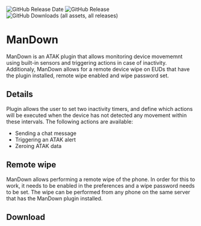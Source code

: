 ![GitHub Release Date](https://img.shields.io/github/release-date/JTBDefense/ManDown)
![GitHub Release](https://img.shields.io/github/v/release/JTBDefense/ManDown)
![GitHub Downloads (all assets, all releases)](https://img.shields.io/github/downloads/JTBDefense/ManDown/total)

# ManDown

ManDown is an ATAK plugin that allows monitoring device movememnt using built-in sensors and triggering actions in case of inactivity.
Additionaly, ManDown allows for a remote device wipe on EUDs that have the plugin installed, remote wipe enabled and wipe password set.

## Details

Plugin allows the user to set two inactivity timers, and define which actions will be executed when the device has not detected any movement within these intervals.
The following actions are available:
- Sending a chat message
- Triggering an ATAK alert
- Zeroing ATAK data

## Remote wipe

ManDown allows performing a remote wipe of the phone. In order for this to work, it needs to be enabled in the preferences and a wipe password needs to be set. 
The wipe can be performed from any phone on the same server that has the ManDown plugin installed.

## Download






